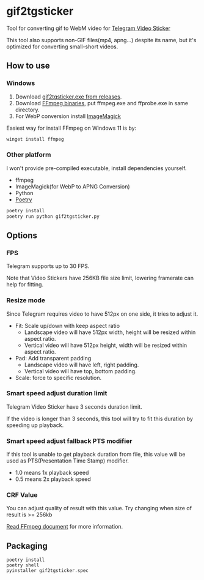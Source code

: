 gif2tgsticker
====================

Tool for converting gif to WebM video for [Telegram Video Sticker](https://core.telegram.org/stickers#video-sticker-requirements)

This tool also supports non-GIF files(mp4, apng...) despite its name, but it's optimized for converting small-short videos.

How to use
--------------------

### Windows

1. Download [gif2tgsticker.exe from releases](../../releases).
2. Download [FFmpeg binaries](https://ffmpeg.org/download.html#build-windows), put ffmpeg.exe and ffprobe.exe in same directory.
3. For WebP conversion install [ImageMagick](https://imagemagick.org/script/download.php#windows)

Easiest way for install FFmpeg on Windows 11 is by:

```cmd
winget install ffmpeg
```

### Other platform

I won't provide pre-compiled executable, install dependencies yourself.

* ffmpeg
* ImageMagick(for WebP to APNG Conversion)
* Python
* [Poetry](https://python-poetry.org)


```bash
poetry install
poetry run python gif2tgsticker.py
```

Options
--------------------

### FPS

Telegram supports up to 30 FPS.

Note that Video Stickers have 256KB file size limit, lowering framerate can help for fitting.

### Resize mode

Since Telegram requires video to have 512px on one side, it tries to adjust it.

  * Fit: Scale up/down with keep aspect ratio
    * Landscape video will have 512px width, height will be resized within aspect ratio.
    * Vertical video will have 512px height, width will be resized within aspect ratio.
  * Pad: Add transparent padding
    * Landscape video will have left, right padding.
    * Vertical video will have top, bottom padding.
  * Scale: force to specific resolution.


### Smart speed adjust duration limit

Telegram Video Sticker have 3 seconds duration limit.

If the video is longer than 3 seconds, this tool will try to fit this duration by speeding up playback.


### Smart speed adjust fallback PTS modifier

If this tool is unable to get playback duration from file, this value will be used as PTS(Presentation Time Stamp) modifier.

* 1.0 means 1x playback speed
* 0.5 means 2x playback speed

### CRF Value

You can adjust quality of result with this value. Try changing when size of result is >= 256kb

[Read FFmpeg document](https://trac.ffmpeg.org/wiki/Encode/H.264) for more information.


Packaging
------------------

```
poetry install
poetry shell
pyinstaller gif2tgsticker.spec
```
